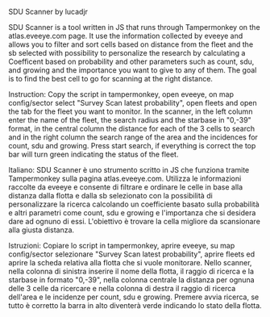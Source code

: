 SDU Scanner by lucadjr

SDU Scanner is a tool written in JS that runs through Tampermonkey on the atlas.eveeye.com page. It use the information collected by eveeye and allows you to filter and sort cells based on distance from the fleet 
and the sb selected with possibility to personalize the research by calculating a Coefficent based on probability and other parameters such as count, sdu, and growing and the importance you want to give to any of 
them. The goal is to find the best cell to go for scanning at the right distance.

Instruction:
Copy the script in tampermonkey, open eveeye, on map config/sector select "Survey Scan latest probability", open fleets and open the tab for the fleet you want to monitor.
In the scanner, in the left column enter the name of the fleet, the search radius and the starbase in "0,-39" format, in the central column the distance for each of the 3 cells to search and in the right column the 
search range of the area and the incidences for count, sdu and growing. Press start search, if everything is correct the top bar will turn green indicating the status of the fleet.

Italiano:
SDU Scanner è uno strumento scritto in JS che funziona tramite Tampermonkey sulla pagina atlas.eveeye.com. Utilizza le informazioni raccolte da eveeye e consente di filtrare e ordinare le celle in base alla 
distanza dalla flotta e dalla sb selezionato con la possibilità di personalizzare la ricerca calcolando un coefficiente basato sulla probabilità e altri parametri come count, sdu e growing e l'importanza che si 
desidera dare ad ognuno di essi. L'obiettivo è trovare la cella migliore da scansionare alla giusta distanza.

Istruzioni:
Copiare lo script in tampermonkey, aprire eveeye, su map config/sector selezionare "Survey Scan latest probability", aprire fleets ed aprire la scheda relativa alla flotta che si vuole monitorare.
Nello scanner, nella colonna di sinistra inserire il nome della flotta, il raggio di ricerca e la starbase in formato "0,-39", nella colonna centrale la distanza per ognuna delle 3 celle da ricercare e nella 
colonna di destra il raggio di ricerca dell'area e le incidenze per count, sdu e growing. Premere avvia ricerca, se tutto è corretto la barra in alto diventerà verde indicando lo stato della flotta. 
